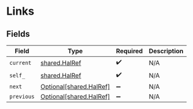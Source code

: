 # Links


## Fields

| Field                                                    | Type                                                     | Required                                                 | Description                                              |
| -------------------------------------------------------- | -------------------------------------------------------- | -------------------------------------------------------- | -------------------------------------------------------- |
| `current`                                                | [shared.HalRef](../../models/shared/halref.md)           | :heavy_check_mark:                                       | N/A                                                      |
| `self_`                                                  | [shared.HalRef](../../models/shared/halref.md)           | :heavy_check_mark:                                       | N/A                                                      |
| `next`                                                   | [Optional[shared.HalRef]](../../models/shared/halref.md) | :heavy_minus_sign:                                       | N/A                                                      |
| `previous`                                               | [Optional[shared.HalRef]](../../models/shared/halref.md) | :heavy_minus_sign:                                       | N/A                                                      |